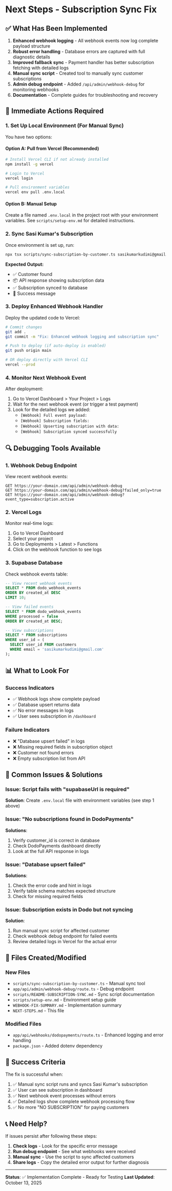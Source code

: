# Next Steps - Subscription Sync Fix

## ✅ What Has Been Implemented

1. **Enhanced webhook logging** - All webhook events now log complete payload structure
2. **Robust error handling** - Database errors are captured with full diagnostic details
3. **Improved fallback sync** - Payment handler has better subscription fetching with detailed logs
4. **Manual sync script** - Created tool to manually sync customer subscriptions
5. **Admin debug endpoint** - Added `/api/admin/webhook-debug` for monitoring webhooks
6. **Documentation** - Complete guides for troubleshooting and recovery

## 🎯 Immediate Actions Required

### 1. Set Up Local Environment (For Manual Sync)

You have two options:

#### Option A: Pull from Vercel (Recommended)
```bash
# Install Vercel CLI if not already installed
npm install -g vercel

# Login to Vercel
vercel login

# Pull environment variables
vercel env pull .env.local
```

#### Option B: Manual Setup
Create a file named `.env.local` in the project root with your environment variables.
See `scripts/setup-env.md` for detailed instructions.

### 2. Sync Sasi Kumar's Subscription

Once environment is set up, run:

```bash
npx tsx scripts/sync-subscription-by-customer.ts sasikumarkudimi@gmail.com
```

**Expected Output:**
- ✅ Customer found
- 📦 API response showing subscription data
- ✅ Subscription synced to database
- 🎉 Success message

### 3. Deploy Enhanced Webhook Handler

Deploy the updated code to Vercel:

```bash
# Commit changes
git add .
git commit -m "Fix: Enhanced webhook logging and subscription sync"

# Push to deploy (if auto-deploy is enabled)
git push origin main

# OR deploy directly with Vercel CLI
vercel --prod
```

### 4. Monitor Next Webhook Event

After deployment:
1. Go to Vercel Dashboard > Your Project > Logs
2. Wait for the next webhook event (or trigger a test payment)
3. Look for the detailed logs we added:
   - `[Webhook] Full event payload:`
   - `[Webhook] Subscription fields:`
   - `[Webhook] Upserting subscription with data:`
   - `[Webhook] Subscription synced successfully`

## 🔍 Debugging Tools Available

### 1. Webhook Debug Endpoint

View recent webhook events:
```
GET https://your-domain.com/api/admin/webhook-debug
GET https://your-domain.com/api/admin/webhook-debug?failed_only=true
GET https://your-domain.com/api/admin/webhook-debug?event_type=subscription.active
```

### 2. Vercel Logs

Monitor real-time logs:
1. Go to Vercel Dashboard
2. Select your project
3. Go to Deployments > Latest > Functions
4. Click on the webhook function to see logs

### 3. Supabase Database

Check webhook events table:
```sql
-- View recent webhook events
SELECT * FROM dodo_webhook_events 
ORDER BY created_at DESC 
LIMIT 10;

-- View failed events
SELECT * FROM dodo_webhook_events 
WHERE processed = false 
ORDER BY created_at DESC;

-- View subscriptions
SELECT * FROM subscriptions 
WHERE user_id = (
  SELECT user_id FROM customers 
  WHERE email = 'sasikumarkudimi@gmail.com'
);
```

## 📊 What to Look For

### Success Indicators
- ✅ Webhook logs show complete payload
- ✅ Database upsert returns data
- ✅ No error messages in logs
- ✅ User sees subscription in `/dashboard`

### Failure Indicators
- ❌ "Database upsert failed" in logs
- ❌ Missing required fields in subscription object
- ❌ Customer not found errors
- ❌ Empty subscription list from API

## 🐛 Common Issues & Solutions

### Issue: Script fails with "supabaseUrl is required"
**Solution**: Create `.env.local` file with environment variables (see step 1 above)

### Issue: "No subscriptions found in DodoPayments"
**Solutions**:
1. Verify customer_id is correct in database
2. Check DodoPayments dashboard directly
3. Look at the full API response in logs

### Issue: "Database upsert failed"
**Solutions**:
1. Check the error code and hint in logs
2. Verify table schema matches expected structure
3. Check for missing required fields

### Issue: Subscription exists in Dodo but not syncing
**Solution**:
1. Run manual sync script for affected customer
2. Check webhook debug endpoint for failed events
3. Review detailed logs in Vercel for the actual error

## 📝 Files Created/Modified

### New Files
- `scripts/sync-subscription-by-customer.ts` - Manual sync tool
- `app/api/admin/webhook-debug/route.ts` - Debug endpoint
- `scripts/README-SUBSCRIPTION-SYNC.md` - Sync script documentation
- `scripts/setup-env.md` - Environment setup guide
- `WEBHOOK-FIX-SUMMARY.md` - Implementation summary
- `NEXT-STEPS.md` - This file

### Modified Files
- `app/api/webhooks/dodopayments/route.ts` - Enhanced logging and error handling
- `package.json` - Added dotenv dependency

## 🎯 Success Criteria

The fix is successful when:

1. ✅ Manual sync script runs and syncs Sasi Kumar's subscription
2. ✅ User can see subscription in dashboard
3. ✅ Next webhook event processes without errors
4. ✅ Detailed logs show complete webhook processing flow
5. ✅ No more "NO SUBSCRIPTION" for paying customers

## 📞 Need Help?

If issues persist after following these steps:

1. **Check logs** - Look for the specific error message
2. **Run debug endpoint** - See what webhooks were received
3. **Manual sync** - Use the script to sync affected customers
4. **Share logs** - Copy the detailed error output for further diagnosis

---

**Status**: ✅ Implementation Complete - Ready for Testing
**Last Updated**: October 13, 2025

